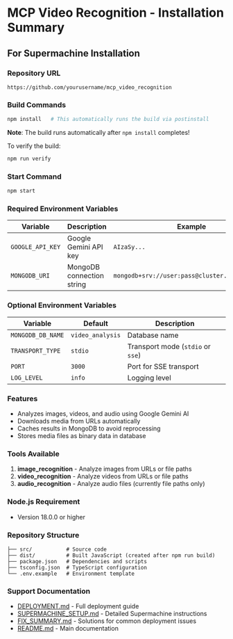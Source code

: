 # MCP Video Recognition - Installation Summary

## For Supermachine Installation

### Repository URL
```
https://github.com/yourusername/mcp_video_recognition
```

### Build Commands
```bash
npm install   # This automatically runs the build via postinstall
```

**Note**: The build runs automatically after `npm install` completes!

To verify the build:
```bash
npm run verify
```

### Start Command
```bash
npm start
```

### Required Environment Variables

| Variable | Description | Example |
|----------|-------------|---------|
| `GOOGLE_API_KEY` | Google Gemini API key | `AIzaSy...` |
| `MONGODB_URI` | MongoDB connection string | `mongodb+srv://user:pass@cluster.mongodb.net/` |

### Optional Environment Variables

| Variable | Default | Description |
|----------|---------|-------------|
| `MONGODB_DB_NAME` | `video_analysis` | Database name |
| `TRANSPORT_TYPE` | `stdio` | Transport mode (`stdio` or `sse`) |
| `PORT` | `3000` | Port for SSE transport |
| `LOG_LEVEL` | `info` | Logging level |

### Features

- Analyzes images, videos, and audio using Google Gemini AI
- Downloads media from URLs automatically
- Caches results in MongoDB to avoid reprocessing
- Stores media files as binary data in database

### Tools Available

1. **image_recognition** - Analyze images from URLs or file paths
2. **video_recognition** - Analyze videos from URLs or file paths  
3. **audio_recognition** - Analyze audio files (currently file paths only)

### Node.js Requirement
- Version 18.0.0 or higher

### Repository Structure
```
├── src/           # Source code
├── dist/          # Built JavaScript (created after npm run build)
├── package.json   # Dependencies and scripts
├── tsconfig.json  # TypeScript configuration
└── .env.example   # Environment template
```

### Support Documentation
- [DEPLOYMENT.md](./DEPLOYMENT.md) - Full deployment guide
- [SUPERMACHINE_SETUP.md](./SUPERMACHINE_SETUP.md) - Detailed Supermachine instructions
- [FIX_SUMMARY.md](./FIX_SUMMARY.md) - Solutions for common deployment issues
- [README.md](./README.md) - Main documentation
